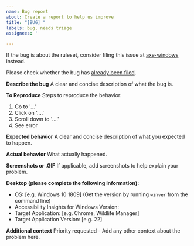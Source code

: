```yaml
---
name: Bug report
about: Create a report to help us improve
title: "[BUG] "
labels: bug, needs triage
assignees: ''

---
```

If the bug is about the ruleset, consider filing this issue at [axe-windows](https://github.com/microsoft/axe-windows/issues/new/choose) instead.

Please check whether the bug has [already been filed](https://github.com/Microsoft/accessibility-insights-windows/issues).

**Describe the bug**
A clear and concise description of what the bug is.

**To Reproduce**
Steps to reproduce the behavior:
1. Go to '...'
2. Click on '....'
3. Scroll down to '....'
4. See error

**Expected behavior**
A clear and concise description of what you expected to happen.

**Actual behavior**
What actually happened.

**Screenshots or .GIF**
If applicable, add screenshots to help explain your problem.

**Desktop (please complete the following information):**
 - OS: [e.g. Windows 10 1809] (Get the version by running `winver` from the command line)
 - Accessibility Insights for Windows Version:
 - Target Application: [e.g. Chrome, Wildlife Manager]
 - Target Application Version: [e.g. 22]


**Additional context**
Priority requested -
Add any other context about the problem here.
